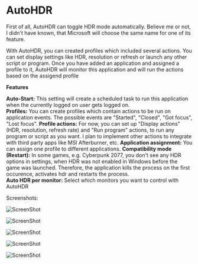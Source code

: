 # AutoHDR
 
 
First of all, AutoHDR can toggle HDR mode automatically. Believe me or not, I didn't have known, that Microsoft will choose the same name for one of its feature.
 
With AutoHDR, you can created profiles which included several actions. You can set display settings like HDR, resolution or refresh or launch any other script or program.
Once you have added an application and assigned a profile to it, AutoHDR will monitor this application and will run the actions based on the assigend profile


**Features**

**Auto-Start:** This setting will create a scheduled task to run this application when the currently logged on user gets logged on.  
**Profiles:** You can create profiles which contain actions to be run on application events. The possible events are "Started", "Closed", "Got focus", "Lost focus".
**Profile actions:** For now, you can set up "Display actions" (HDR, resolution, refresh rate) and "Run program" actions, to run any program or script as you want. I plan to implement other actions to integrate with third party apps like MSI Afterburner, etc.
**Application assignment:** You can assign one profile to different applications. 
**Compatibility mode (Restart):** In some games, e.g. Cyberpunk 2077,  you don't see any HDR options in settings, when HDR was not enabled in Windows before the game was launched. Therefore, the application kills the process on the first occurence, activates hdr and restarts the process.  
**Auto HDR per monitor:** Select which monitors you want to control with AutoHDR

Screenshots:

![ScreenShot](https://raw.github.com/Codectory/AutoHDR/main/Screenshots/Status_1-7-5.png)

![ScreenShot](https://raw.github.com/Codectory/AutoHDR/main/Screenshots/Profiles_1-7-5.png)

![ScreenShot](https://raw.github.com/Codectory/AutoHDR/main/Screenshots/Applications_1-7-5.png)

![ScreenShot](https://raw.github.com/Codectory/AutoHDR/main/Screenshots/Monitors_1-7-5.png)

![ScreenShot](https://raw.github.com/Codectory/AutoHDR/main/Screenshots/Settings_1-7-5.png)
